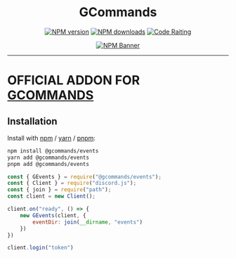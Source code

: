 <div align="center">
    <h1>GCommands</h1>
  <p>
    <a href="https://www.npmjs.com/package/gcommands"><img src="https://img.shields.io/npm/v/gcommands?maxAge=3600" alt="NPM version" /></a>
    <a href="https://www.npmjs.com/package/gcommands"><img src="https://img.shields.io/npm/dt/gcommands?maxAge=3600" alt="NPM downloads" /></a>
    <a href="https://www.codefactor.io/repository/github/garlic-team/gcommands/overview/dev"><img src="https://www.codefactor.io/repository/github/garlic-team/gcommands/badge/dev" alt="Code Raiting" /></a>
  <p>
    <a href="https://www.npmjs.com/package/gcommands"><img src="https://nodei.co/npm/gcommands.png?downloads=true&stars=true" alt="NPM Banner"></a>
  </p>
</div>

---

# OFFICIAL ADDON FOR [GCOMMANDS](https://www.npmjs.com/package/gcommands)

## Installation

Install with [npm](https://www.npmjs.com/) / [yarn](https://yarnpkg.com) / [pnpm](https://pnpm.js.org/):

```sh
npm install @gcommands/events
yarn add @gcommands/events
pnpm add @gcommands/events
```

```js
const { GEvents } = require("@gcommands/events");
const { Client } = require("discord.js");
const { join } = require("path");
const client = new Client();

client.on("ready", () => {
    new GEvents(client, {
        eventDir: join(__dirname, "events")
    })
}) 

client.login("token")
```